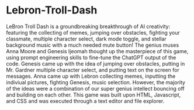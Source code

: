 # Lebron-Troll-Dash

LeBron Troll Dash is a groundbreaking breakthrough of AI creativity: featuring the collecting of memes, jumping over obstacles, fighting your classmate, multiple character select, dark mode toggle, and stellar background music with a much needed mute button! The genius muses Anna Moore and Genesis Ijeomah thought up the masterpiece of this game, using prompt engineering skills to fine-tune the ChatGPT output of the code. Genesis came up with the idea of jumping over obstacles, putting in Mr. Gardner multiple character select, and putting text on the screen for messages. Anna came up with Lebron collecting memes, inputting the indiviual pictures, fighting Genesis, music selection. However, the majority of the ideas were a combination of our super genius intellect bouncing off and building on each other. This game was built upon HTML, Javascript, and CSS and was executed through a text editor and file explorer.
